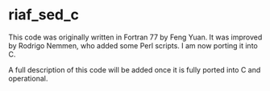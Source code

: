 # riaf_sed_c
This code was originally written in Fortran 77 by Feng Yuan. It was improved by Rodrigo Nemmen, who added some Perl scripts. I am now porting it into C.

A full description of this code will be added once it is fully ported into C and operational.
